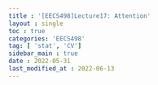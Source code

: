 ```yaml
---
title : '[EECS498]Lecture17: Attention'
layout : single
toc : true
categories: 'EECS498'
tag: [ 'stat', 'CV']
sidebar_main : true
date : 2022-05-31
last_modified_at : 2022-06-13
---
```


